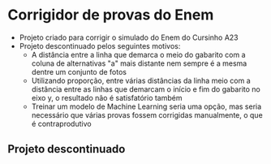 # Corrigidor de provas do Enem

- Projeto criado para corrigir o simulado do Enem do Cursinho A23
- Projeto descontinuado pelos seguintes motivos:
  - A distância entre a linha que demarca o meio do gabarito com a coluna de alternativas "a" mais distante nem sempre é a mesma dentre um conjunto de fotos
  - Utilizando proporção, entre várias distâncias da linha meio com a distância entre as linhas que demarcam o início e fim do gabarito no eixo y, o resultado não é satisfatório também
  - Treinar um modelo de Machine Learning seria uma opção, mas seria necessário que várias provas fossem corrigidas manualmente, o que é contraprodutivo

## Projeto descontinuado
